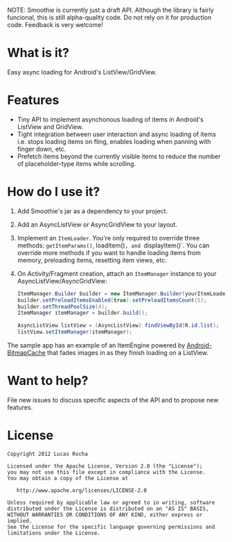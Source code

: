 NOTE: Smoothie is currently just a draft API. Although the library is fairly
funcional, this is still alpha-quality code. Do not rely on it for production
code. Feedback is very welcome!

What is it?
===========

Easy async loading for Android's ListView/GridView.

Features
========

* Tiny API to implement asynchonous loading of items in Android's
  ListView and GridView.
* Tight integration between user interaction and async loading of items i.e.
  stops loading items on fling, enables loading when panning with finger
  down, etc.
* Prefetch items beyond the currently visible items to reduce the number of
  placeholder-type items while scrolling.

How do I use it?
================

1. Add Smoothie's jar as a dependency to your project.

2. Add an AsyncListView or AsyncGridView to your layout.

2. Implement an `ItemLoader`. You're only required to override three methods:
   `getItemParams()`, loadItem()`, and `displayItem()`. You can override more
   methods if you want to handle loading items from memory, preloading items,
   resetting item views, etc.

3. On Activity/Fragment creation, attach an `ItemManager` instance to your
   AsyncListView/AsyncGridView:

   ```java
   ItemManager.Builder builder = new ItemManager.Builder(yourItemLoader);
   builder.setPreloadItemsEnabled(true).setPreloadItemsCount(5);
   builder.setThreadPoolSize(4);
   ItemManager itemManager = builder.build();

   AsyncListView listView = (AsyncListView) findViewById(R.id.list);
   listView.setItemManager(itemManager);
   ```

The sample app has an example of an ItemEngine powered by
[Android-BitmapCache](https://github.com/chrisbanes/Android-BitmapCache) that
fades images in as they finish loading on a ListView.

Want to help?
=============

File new issues to discuss specific aspects of the API and to propose new
features.

License
=======

    Copyright 2012 Lucas Rocha

    Licensed under the Apache License, Version 2.0 (the "License");
    you may not use this file except in compliance with the License.
    You may obtain a copy of the License at

       http://www.apache.org/licenses/LICENSE-2.0

    Unless required by applicable law or agreed to in writing, software
    distributed under the License is distributed on an "AS IS" BASIS,
    WITHOUT WARRANTIES OR CONDITIONS OF ANY KIND, either express or implied.
    See the License for the specific language governing permissions and
    limitations under the License.
